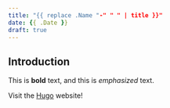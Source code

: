 ```yaml
---
title: "{{ replace .Name "-" " " | title }}"
date: {{ .Date }}
draft: true
---
```


## Introduction

This is **bold** text, and this is *emphasized* text.

Visit the [Hugo](https://gohugo.io) website!


